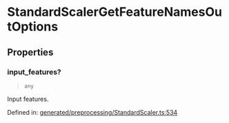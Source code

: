 # StandardScalerGetFeatureNamesOutOptions

## Properties

### input\_features?

> `any`

Input features.

Defined in:  [generated/preprocessing/StandardScaler.ts:534](https://github.com/transitive-bullshit/scikit-learn-ts/blob/b59c1ff/packages/sklearn/src/generated/preprocessing/StandardScaler.ts#L534)
